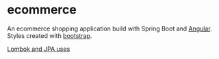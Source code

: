 # ecommerce

An ecommerce shopping application build with Spring Boot and [Angular](https://angular.io/guide/file-structure). 
Styles created with [bootstrap](https://getbootstrap.com/).

[Lombok and JPA uses](https://dzone.com/articles/lombok-and-jpa-what-may-go-wrong)
